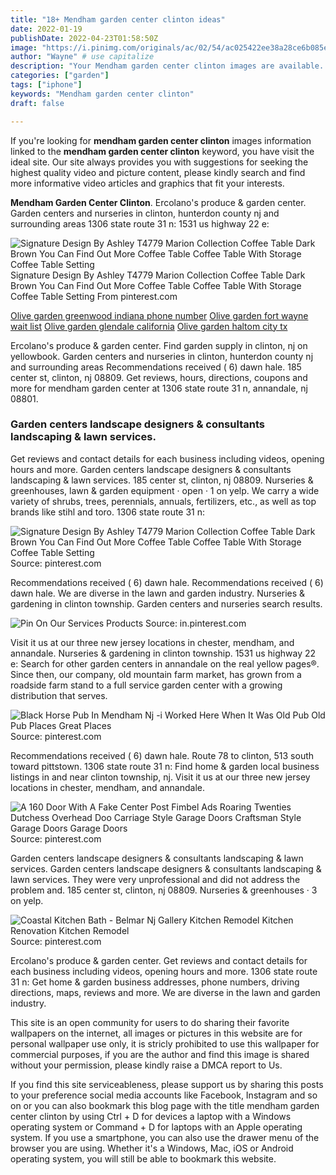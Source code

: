 ```yaml
---
title: "18+ Mendham garden center clinton ideas"
date: 2022-01-19
publishDate: 2022-04-23T01:58:50Z
image: "https://i.pinimg.com/originals/ac/02/54/ac025422ee38a28ce6b085e7c424614c.jpg"
author: "Wayne" # use capitalize
description: "Your Mendham garden center clinton images are available. Mendham garden center clinton are a topic that is being searched for and liked by netizens today. You can Get the Mendham garden center clinton files here. Get all royalty-free vectors."
categories: ["garden"]
tags: ["iphone"]
keywords: "Mendham garden center clinton"
draft: false

---
```


If you're looking for **mendham garden center clinton** images information linked to the **mendham garden center clinton** keyword, you have visit the ideal  site.  Our site always  provides you with  suggestions  for seeking  the highest  quality video and picture  content, please kindly search and find more informative video articles and graphics  that fit your interests.

**Mendham Garden Center Clinton**. Ercolano&#039;s produce &amp; garden center. Garden centers and nurseries in clinton, hunterdon county nj and surrounding areas 1306 state route 31 n: 1531 us highway 22 e:

![Signature Design By Ashley T4779 Marion Collection Coffee Table Dark Brown You Can Find Out More Coffee Table Coffee Table With Storage Coffee Table Setting](https://i.pinimg.com/originals/c0/6f/e3/c06fe3426d5eb19f98f6df6f59223a75.jpg "Signature Design By Ashley T4779 Marion Collection Coffee Table Dark Brown You Can Find Out More Coffee Table Coffee Table With Storage Coffee Table Setting")
Signature Design By Ashley T4779 Marion Collection Coffee Table Dark Brown You Can Find Out More Coffee Table Coffee Table With Storage Coffee Table Setting From pinterest.com

[Olive garden greenwood indiana phone number](/olive-garden-greenwood-indiana-phone-number/)
[Olive garden fort wayne wait list](/olive-garden-fort-wayne-wait-list/)
[Olive garden glendale california](/olive-garden-glendale-california/)
[Olive garden haltom city tx](/olive-garden-haltom-city-tx/)

Ercolano&#039;s produce &amp; garden center. Find garden supply in clinton, nj on yellowbook. Garden centers and nurseries in clinton, hunterdon county nj and surrounding areas Recommendations received ( 6) dawn hale. 185 center st, clinton, nj 08809. Get reviews, hours, directions, coupons and more for mendham garden center at 1306 state route 31 n, annandale, nj 08801.

### Garden centers landscape designers &amp; consultants landscaping &amp; lawn services.

Get reviews and contact details for each business including videos, opening hours and more. Garden centers landscape designers &amp; consultants landscaping &amp; lawn services. 185 center st, clinton, nj 08809. Nurseries &amp; greenhouses, lawn &amp; garden equipment · open · 1 on yelp. We carry a wide variety of shrubs, trees, perennials, annuals, fertilizers, etc., as well as top brands like stihl and toro. 1306 state route 31 n:


![Signature Design By Ashley T4779 Marion Collection Coffee Table Dark Brown You Can Find Out More Coffee Table Coffee Table With Storage Coffee Table Setting](https://i.pinimg.com/originals/c0/6f/e3/c06fe3426d5eb19f98f6df6f59223a75.jpg "Signature Design By Ashley T4779 Marion Collection Coffee Table Dark Brown You Can Find Out More Coffee Table Coffee Table With Storage Coffee Table Setting")
Source: pinterest.com

Recommendations received ( 6) dawn hale. Recommendations received ( 6) dawn hale. We are diverse in the lawn and garden industry. Nurseries &amp; gardening in clinton township. Garden centers and nurseries search results.

![Pin On Our Services Products](https://i.pinimg.com/originals/be/da/28/beda284e426559caa71b486f422cbebe.jpg "Pin On Our Services Products")
Source: in.pinterest.com

Visit it us at our three new jersey locations in chester, mendham, and annandale. Nurseries &amp; gardening in clinton township. 1531 us highway 22 e: Search for other garden centers in annandale on the real yellow pages®. Since then, our company, old mountain farm market, has grown from a roadside farm stand to a full service garden center with a growing distribution that serves.

![Black Horse Pub In Mendham Nj -i Worked Here When It Was Old Pub Old Pub Places Great Places](https://i.pinimg.com/736x/f2/8c/97/f28c97b62ff0607c6b2beb10726dca10--old-pub-black-horses.jpg "Black Horse Pub In Mendham Nj -i Worked Here When It Was Old Pub Old Pub Places Great Places")
Source: pinterest.com

Recommendations received ( 6) dawn hale. Route 78 to clinton, 513 south toward pittstown. 1306 state route 31 n: Find home &amp; garden local business listings in and near clinton township, nj. Visit it us at our three new jersey locations in chester, mendham, and annandale.

![A 160 Door With A Fake Center Post Fimbel Ads Roaring Twenties Dutchess Overhead Doo Carriage Style Garage Doors Craftsman Style Garage Doors Garage Doors](https://i.pinimg.com/originals/91/d1/a9/91d1a964a5b341fa8d0ace0dd9c9aba8.jpg "A 160 Door With A Fake Center Post Fimbel Ads Roaring Twenties Dutchess Overhead Doo Carriage Style Garage Doors Craftsman Style Garage Doors Garage Doors")
Source: pinterest.com

Garden centers landscape designers &amp; consultants landscaping &amp; lawn services. Garden centers landscape designers &amp; consultants landscaping &amp; lawn services. They were very unprofessional and did not address the problem and. 185 center st, clinton, nj 08809. Nurseries &amp; greenhouses · 3 on yelp.

![Coastal Kitchen Bath - Belmar Nj Gallery Kitchen Remodel Kitchen Renovation Kitchen Remodel](https://i.pinimg.com/originals/ac/02/54/ac025422ee38a28ce6b085e7c424614c.jpg "Coastal Kitchen Bath - Belmar Nj Gallery Kitchen Remodel Kitchen Renovation Kitchen Remodel")
Source: pinterest.com

Ercolano&#039;s produce &amp; garden center. Get reviews and contact details for each business including videos, opening hours and more. 1306 state route 31 n: Get home &amp; garden business addresses, phone numbers, driving directions, maps, reviews and more. We are diverse in the lawn and garden industry.

This site is an open community for users to do sharing their favorite wallpapers on the internet, all images or pictures in this website are for personal wallpaper use only, it is stricly prohibited to use this wallpaper for commercial purposes, if you are the author and find this image is shared without your permission, please kindly raise a DMCA report to Us.

If you find this site serviceableness, please support us by sharing this posts to your preference social media accounts like Facebook, Instagram and so on or you can also bookmark this blog page with the title mendham garden center clinton by using Ctrl + D for devices a laptop with a Windows operating system or Command + D for laptops with an Apple operating system. If you use a smartphone, you can also use the drawer menu of the browser you are using. Whether it's a Windows, Mac, iOS or Android operating system, you will still be able to bookmark this website.
